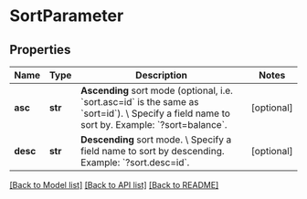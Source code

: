 # SortParameter

## Properties
Name | Type | Description | Notes
------------ | ------------- | ------------- | -------------
**asc** | **str** | **Ascending** sort mode (optional, i.e. &#x60;sort.asc&#x3D;id&#x60; is the same as &#x60;sort&#x3D;id&#x60;). \\ Specify a field name to sort by.  Example: &#x60;?sort&#x3D;balance&#x60;. | [optional] 
**desc** | **str** | **Descending** sort mode. \\ Specify a field name to sort by descending.  Example: &#x60;?sort.desc&#x3D;id&#x60;. | [optional] 

[[Back to Model list]](../README.md#documentation-for-models) [[Back to API list]](../README.md#documentation-for-api-endpoints) [[Back to README]](../README.md)

